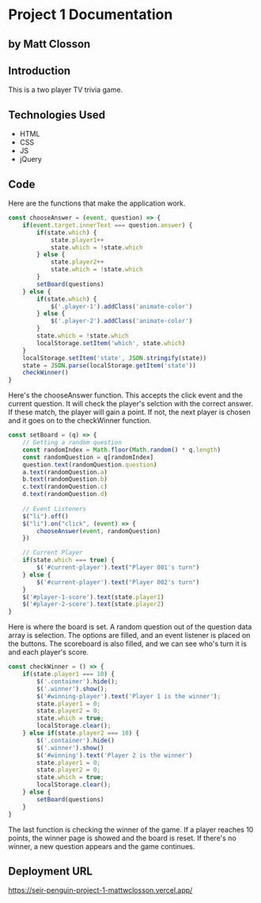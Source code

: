 # Project 1 Documentation
## by Matt Closson

## Introduction

This is a two player TV trivia game. 

## Technologies Used

- HTML
- CSS 
- JS
- jQuery

## Code

Here are the functions that make the application work. 

```js
const chooseAnswer = (event, question) => {
    if(event.target.innerText === question.answer) {
        if(state.which) {
            state.player1++
            state.which = !state.which
        } else {
            state.player2++
            state.which = !state.which
        }
        setBoard(questions)
    } else {
        if(state.which) {
            $('.player-1').addClass('animate-color')
        } else {
            $('.player-2').addClass('animate-color')
        }
        state.which = !state.which
        localStorage.setItem('which', state.which)
    }
    localStorage.setItem('state', JSON.stringify(state))
    state = JSON.parse(localStorage.getItem('state'))
    checkWinner()
}
```

Here's the chooseAnswer function. This accepts the click event and the current question. It will check the player's selction with the correct answer. If these match, the player will gain a point. If not, the next player is chosen and it goes on to the checkWinner function. 

```js
const setBoard = (q) => {
    // Getting a random question
    const randomIndex = Math.floor(Math.random() * q.length)
    const randomQuestion = q[randomIndex]
    question.text(randomQuestion.question)
    a.text(randomQuestion.a)
    b.text(randomQuestion.b)
    c.text(randomQuestion.c)
    d.text(randomQuestion.d)
    
    // Event Listeners
    $("li").off()
    $("li").on("click", (event) => {
        chooseAnswer(event, randomQuestion)
    })

    // Current Player
    if(state.which === true) {
        $('#current-player').text("Player 001's turn")
    } else {
        $('#current-player').text("Player 002's turn")
    }
    $('#player-1-score').text(state.player1)
    $('#player-2-score').text(state.player2)
}
```

Here is where the board is set. A random question out of the question data array is selection. The options are filled, and an event listener is placed on the buttons. The scoreboard is also filled, and we can see who's turn it is and each player's score. 

```js
const checkWinner = () => {
    if(state.player1 === 10) {
        $('.container').hide();
        $('.winner').show();
        $('#winning-player').text('Player 1 is the winner');
        state.player1 = 0;
        state.player2 = 0;
        state.which = true;
        localStorage.clear();
    } else if(state.player2 === 10) {
        $('.container').hide()
        $('.winner').show()
        $('#winning').text('Player 2 is the winner')
        state.player1 = 0;
        state.player2 = 0;
        state.which = true;
        localStorage.clear();
    } else {
        setBoard(questions)
    }
}
```

The last function is checking the winner of the game. If a player reaches 10 points, the winner page is showed and the board is reset. If there's no winner, a new question appears and the game continues.

## Deployment URL

https://seir-penguin-project-1-mattwclosson.vercel.app/
